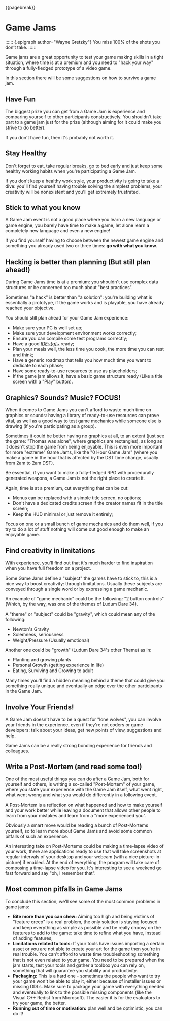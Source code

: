 {{pagebreak}}

Game Jams
==========

:::::: {.epigraph author="Wayne Gretzky"}
You miss 100% of the shots you don’t take.
::::::

Game jams are a great opportunity to test your game making skills in a tight situation, where time is at a premium and you need to "hack your way" through a fully-fledged prototype of a video game.

In this section there will be some suggestions on how to survive a game jam.

Have Fun
---------

The biggest prize you can get from a Game Jam is experience and comparing yourself to other participants constructively. You shouldn't take part to a game jam just for the prize (although aiming for it could make you strive to do better).

If you don't have fun, then it's probably not worth it.

Stay Healthy
-------------

Don't forget to eat, take regular breaks, go to bed early and just keep some healthy working habits when you're participating a Game Jam.

If you don't keep a healthy work style, your productivity is going to take a dive: you'll find yourself having trouble solving the simplest problems, your creativity will be nonexistent and you'll get extremely frustrated.

Stick to what you know
-----------------------

A Game Jam event is not a good place where you learn a new language or game engine, you barely have time to make a game, let alone learn a completely new language and even a new engine!

If you find yourself having to choose between the newest game engine and something you already used two or three times: **go with what you know**.

Hacking is better than planning (But still plan ahead!)
-------------------------------------------------------

During Game Jams time is at a premium: you shouldn't use complex data structures or be concerned too much about "best practices".

Sometimes "a hack" is better than "a solution": you're building what is essentially a prototype, if the game works and is playable, you have already reached your objective.

You should still plan ahead for your Game Jam experience:

- Make sure your PC is well set up;
- Make sure your development environment works correctly;
- Ensure you can compile some test programs correctly;
- Have a good *[IDE~\[g\]~](#gl_ide)* ready;
- Plan your meals well, the less time you cook, the more time you can rest and think;
- Have a generic roadmap that tells you how much time you want to dedicate to each phase;
- Have some ready-to-use resources to use as placeholders;
- If the game jam allows it, have a basic game structure ready (Like a title screen with a "Play" button).

Graphics? Sounds? Music? FOCUS!
--------------------------------

When it comes to Game Jams you can't afford to waste much time on graphics or sounds: having a library of ready-to-use resources can prove vital, as well as a good way to test game mechanics while someone else is drawing (if you're participating as a group).

Sometimes it could be better having no graphics at all, to an extent (just see the game: "Thomas was alone", where graphics are rectangles), as long as it doesn't stop the game from being enjoyable. This is even more important for more "extreme" Game Jams, like the "0 Hour Game Jam" (where you make a game in the hour that is affected by the DST time change, usually from 2am to 2am DST).

Be essential, if you want to make a fully-fledged RPG with procedurally generated weapons, a Game Jam is not the right place to create it.

Again, time is at a premium, cut everything that can be cut:

- Menus can be replaced with a simple title screen, no options;
- Don't have a dedicated credits screen if the creator names fit in the title screen;
- Keep the HUD minimal or just remove it entirely;

Focus on one or a small bunch of game mechanics and do them well, if you try to do a lot of stuff nothing will come out good enough to make an enjoyable game.

Find creativity in limitations
------------------------------

With experience, you'll find out that it's much harder to find inspiration when you have full freedom on a project.

Some Game Jams define a "subject" the games have to stick to, this is a nice way to boost creativity: through limitations. Usually these subjects are conveyed through a single word or by expressing a game mechanic.

An example of "game mechanic" could be the following: "2 button controls" (Which, by the way, was one of the themes of Ludum Dare 34).

A "theme" or "subject" could be "gravity", which could mean any of the following:

- Newton's Gravity
- Solemness, seriousness
- Weight/Pressure (Usually emotional)

Another one could be "growth" (Ludum Dare 34's other Theme) as in:

- Planting and growing plants
- Personal Growth (getting experience in life)
- Eating, Surviving and Growing to adult

Many times you'll find a hidden meaning behind a theme that could give you something really unique and eventually an edge over the other participants in the Game Jam.

Involve Your Friends!
----------------------

A Game Jam doesn't have to be a quest for "lone wolves", you can involve your friends in the experience, even if they're not coders or game developers: talk about your ideas, get new points of view, suggestions and help.

Game Jams can be a really strong bonding experience for friends and colleagues.


Write a Post-Mortem (and read some too!)
----------------------------------------

One of the most useful things you can do after a Game Jam, both for yourself and others, is writing a so-called "Post-Mortem" of your game, where you state your experience with the Game Jam itself, what went right, what went wrong and what you would do differently in a following event.

A Post-Mortem is a reflection on what happened and how to make yourself and your work better while leaving a document that allows other people to learn from your mistakes and learn from a "more experienced you".

Obviously a smart move would be reading a bunch of Post-Mortems yourself, so to learn more about Game Jams and avoid some common pitfalls of such an experience.

An interesting take on Post-Mortems could be making a time-lapse video of your work, there are applications ready to use that will take screenshots at regular intervals of your desktop and your webcam (with a nice picture-in-picture) if enabled. At the end of everything, the program will take care of composing a time-lapse video for you. It's interesting to see a weekend go fast forward and say "oh, I remember that".

Most common pitfalls in Game Jams
----------------------------------

To conclude this section, we'll see some of the most common problems in game jams:

- **Bite more than you can chew:** Aiming too high and being victims of "feature creep" is a real problem, the only solution is staying focused and keep everything as simple as possible and be really choosy on the features to add to the game: take time to refine what you have, instead of adding features;
- **Limitations related to tools:** If your tools have issues importing a certain asset or you are not able to create your art for the game then you're in real trouble. You can't afford to waste time troubleshooting something that is not even related to your game. You need to be prepared when the jam starts, test your tools and gather a toolbox you can rely on, something that will guarantee you stability and productivity.
- **Packaging:** This is a hard one - sometimes the people who want to try your game won't be able to play it, either because of installer issues or missing DDLs. Make sure to package your game with everything needed and eventually to link to the possible missing components (like the Visual C++ Redist from Microsoft). The easier it is for the evaluators to try your game, the better.
- **Running out of time or motivation:** plan well and be optimistic, you can do it!
